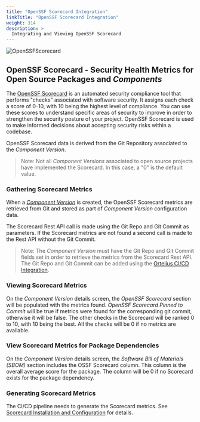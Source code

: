 ```yaml
---
title: "OpenSSF Scorecard Integration"
linkTitle: "OpenSSF Scorecard Integration"
weight: 314 
description: >
  Integrating and Viewing OpenSSF Scorecard
---
```


![OpenSSFScorecard](/guides/userguide/images/openssf_security_small.png)

## OpenSSF Scorecard - Security Health Metrics for Open Source Packages and _Components_

The [OpenSSF Scorecard](https://scorecard.dev/) is an automated security compliance tool that performs "checks" associated with software security. It assigns each check a score of 0-10, with 10 being the highest level of compliance. You can use these scores to understand specific areas of security to improve in order to strengthen the security posture of your project. OpenSSF Scorecard is used to make informed decisions about accepting security risks within a codebase.

OpenSSF Scorecard data is derived from the Git Repository associated to the _Component Version_. 

>Note: Not all _Component Versions_ associated to open source projects have implemented the Scorecard. In this case, a "0" is the default value. 

### Gathering Scorecard Metrics

When a [_Component Version_](guides/userguide/2-define-components/) is created, the OpenSSF Scorecard metrics are retrieved from Git and stored as part of _Component Version_ configuration data. 

The Scorecard Rest API call is made using the Git Repo and Git Commit as parameters.  If the Scorecard metrics are not found a second call is made to the Rest API without the Git Commit.  

> Note:  The _Component Version_ must have the Git Repo and Git Commit fields set in order to retrieve the metrics from the Scorecard Rest API.  The Git Repo and Git Commit can be added using the [Ortelius CI/CD Integration](/guides/userguide/integrations/ci-cd_integrations/).

### Viewing Scorecard Metrics

On the _Component Version_ details screen, the _OpenSSF Scorecard_ section will be populated with the metrics found.  _OpenSSF Scorecard Pinned to Commit_ will be true if metrics were found for the corresponding git commit, otherwise it will be false.  The other checks in the Scorecard will be ranked 0 to 10, with 10 being the best.  All the checks will be 0 if no metrics are available. 

### View Scorecard Metrics for Package Dependencies

On the _Component Version_ details screen, the _Software Bill of Materials (SBOM)_ section includes the OSSF Scorecard column.  This column is the overall average score for the package.  The column will be 0 if no Scorecard exists for the package dependency.

### Generating Scorecard Metrics

The CI/CD pipeline needs to generate the Scorecard metrics.  See [Scorecard Installation and Configuration](https://github.com/ossf/scorecard?tab=readme-ov-file#using-scorecard) for details.
